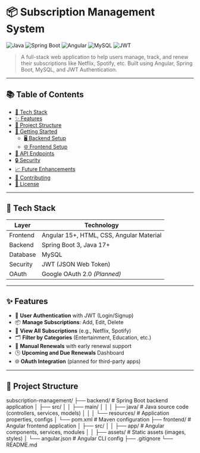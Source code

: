 # 📦 Subscription Management System

![Java](https://img.shields.io/badge/Java-17+-blue.svg)
![Spring Boot](https://img.shields.io/badge/Spring--Boot-3.0-brightgreen.svg)
![Angular](https://img.shields.io/badge/Angular-15+-red.svg)
![MySQL](https://img.shields.io/badge/Database-MySQL-blue.svg)
![JWT](https://img.shields.io/badge/Security-JWT-orange.svg)

> A full-stack web application to help users manage, track, and renew their subscriptions like Netflix, Spotify, etc. Built using Angular, Spring Boot, MySQL, and JWT Authentication.

---

## 📚 Table of Contents

- [🔧 Tech Stack](#-tech-stack)
- [✨ Features](#-features)
- [📁 Project Structure](#-project-structure)
- [🚀 Getting Started](#-getting-started)
  - [🖥️ Backend Setup](#️-backend-setup)
  - [🌐 Frontend Setup](#-frontend-setup)
- [🧪 API Endpoints](#-api-endpoints)
- [🔒 Security](#-security)
- [📈 Future Enhancements](#-future-enhancements)
- [🤝 Contributing](#-contributing)
- [📝 License](#-license)

---

## 🔧 Tech Stack

| Layer      | Technology                     |
|------------|--------------------------------|
| Frontend   | Angular 15+, HTML, CSS, Angular Material |
| Backend    | Spring Boot 3, Java 17+        |
| Database   | MySQL                          |
| Security   | JWT (JSON Web Token)           |
| OAuth      | Google OAuth 2.0 *(Planned)*   |

---

## ✨ Features

- 🔐 **User Authentication** with JWT (Login/Signup)
- 📦 **Manage Subscriptions**: Add, Edit, Delete
- 🧾 **View All Subscriptions** (e.g., Netflix, Spotify)
- 🗂️ **Filter by Categories** (Entertainment, Education, etc.)
- 🔁 **Manual Renewals** with early renewal support
- 🕒 **Upcoming and Due Renewals** Dashboard
- 🌐 **OAuth Integration** (planned for third-party apps)

---

## 📁 Project Structure

subscription-management/
├── backend/ # Spring Boot backend application
│ ├── src/
│ │ ├── main/
│ │ │ ├── java/ # Java source code (controllers, services, models)
│ │ │ └── resources/ # Application properties, configs
│ └── pom.xml # Maven configuration
├── frontend/ # Angular frontend application
│ ├── src/
│ │ ├── app/ # Angular components, services, modules
│ │ ├── assets/ # Static assets (images, styles)
│ └── angular.json # Angular CLI config
├── .gitignore
└── README.md


